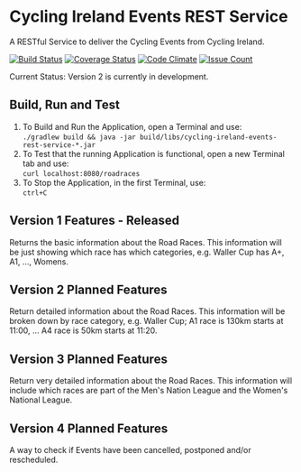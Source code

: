 # Cycling Ireland Events REST Service

A RESTful Service to deliver the Cycling Events from Cycling Ireland.

[![Build Status](https://travis-ci.org/lukegjpotter/cycling-ireland-events-rest-service.svg?branch=master)](https://travis-ci.org/lukegjpotter/cycling-ireland-events-rest-service)
[![Coverage Status](https://coveralls.io/repos/github/lukegjpotter/cycling-ireland-events-rest-service/badge.svg?branch=master)](https://coveralls.io/github/lukegjpotter/cycling-ireland-events-rest-service?branch=master)
[![Code Climate](https://codeclimate.com/github/lukegjpotter/cycling-ireland-events-rest-service/badges/gpa.svg)](https://codeclimate.com/github/lukegjpotter/cycling-ireland-events-rest-service)
[![Issue Count](https://codeclimate.com/github/lukegjpotter/cycling-ireland-events-rest-service/badges/issue_count.svg)](https://codeclimate.com/github/lukegjpotter/cycling-ireland-events-rest-service)

Current Status: Version 2 is currently in development.

## Build, Run and Test

1. To Build and Run the Application, open a Terminal and use:<br>
`./gradlew build && java -jar build/libs/cycling-ireland-events-rest-service-*.jar`
2. To Test that the running Application is functional, open a new Terminal tab and use:<br>
`curl localhost:8080/roadraces`
3. To Stop the Application, in the first Terminal, use:<br>
`ctrl+C`


## Version 1 Features - Released
Returns the basic information about the Road Races.
This information will be just showing which race has which categories, e.g. Waller Cup has A+, A1, ..., Womens.

## Version 2 Planned Features
Return detailed information about the Road Races.
This information will be broken down by race category, e.g. Waller Cup; A1 race is 130km starts at 11:00, ... A4 race is 50km starts at 11:20.

## Version 3 Planned Features
Return very detailed information about the Road Races.
This information will include which races are part of the Men's Nation League and the Women's National League.

## Version 4 Planned Features
A way to check if Events have been cancelled, postponed and/or rescheduled.
